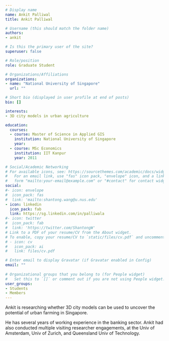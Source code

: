 ```yaml
---
# Display name
name: Ankit Palliwal
title: Ankit Palliwal

# Username (this should match the folder name)
authors:
- ankit

# Is this the primary user of the site?
superuser: false

# Role/position
role: Graduate Student

# Organizations/Affiliations
organizations:
- name: "National University of Singapore"
  url: ""

# Short bio (displayed in user profile at end of posts)
bio: []

interests:
- 3D city models in urban agriculture

education:
  courses:
  - course: Master of Science in Applied GIS
    institution: National University of Singapore
    year: 
  - course: MSc Economics
    institution: IIT Kanpur
    year: 2011

# Social/Academic Networking
# For available icons, see: https://sourcethemes.com/academic/docs/widgets/#icons
#   For an email link, use "fas" icon pack, "envelope" icon, and a link in the
#   form "mailto:your-email@example.com" or "#contact" for contact widget.
social:
#- icon: envelope
#  icon_pack: fas
#  link: 'mailto:shantong.wang@u.nus.edu'
- icon: linkedin
  icon_pack: fab
  link: https://sg.linkedin.com/in/palliwala
#- icon: twitter
#  icon_pack: fab
#  link: 'https://twitter.com/ShantongW'
# Link to a PDF of your resume/CV from the About widget.
# To enable, copy your resume/CV to `static/files/cv.pdf` and uncomment the lines below.  
# - icon: cv
#   icon_pack: ai
#   link: files/cv.pdf

# Enter email to display Gravatar (if Gravatar enabled in Config)
email: ""
  
# Organizational groups that you belong to (for People widget)
#   Set this to `[]` or comment out if you are not using People widget.  
user_groups:
- Students
- Members
---
```


Ankit is researching whether 3D city models can be used to uncover the potential of urban farming in Singapore.

He has several years of working experience in the banking sector.
Ankit had also conducted multiple visiting researcher engagements, at the Univ of Amsterdam, Univ of Zurich, and Queensland Univ of Technology.
